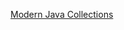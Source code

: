 [Modern Java Collections](https://learning.oreilly.com/videos/modern-java-collections/9780134663524/)